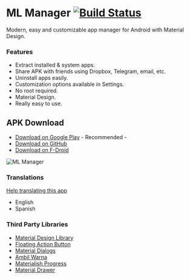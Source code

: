 # ML Manager [![Build Status](https://travis-ci.org/javiersantos/MLManager.svg?branch=master)](https://travis-ci.org/javiersantos/MLManager)
Modern, easy and customizable app manager for Android with Material Design.

### Features
* Extract installed & system apps.
* Share APK with friends using Dropbox, Telegram, email, etc.
* Uninstall apps easily.
* Customization options available in Settings.
* No root required.
* Material Design.
* Really easy to use.

## APK Download
* [Download on Google Play](https://play.google.com/store/apps/details?id=com.javiersantos.mlmanager) - Recommended -
* [Download on GitHub](https://github.com/javiersantos/MLManager/releases)
* [Download on F-Droid](https://f-droid.org/repository/browse/?fdid=com.javiersantos.mlmanager)

![ML Manager](http://i.imgur.com/gpBV7FC.png)

### Translations
[Help translating this app](https://crowdin.com/project/ml-manager)
* English
* Spanish

### Third Party Libraries
* [Material Design Library](https://github.com/navasmdc/MaterialDesignLibrary)
* [Floating Action Button](https://github.com/makovkastar/FloatingActionButton)
* [Material Dialogs](https://github.com/afollestad/material-dialogs)
* [Ambil Warna](https://github.com/yukuku/ambilwarna)
* [Materialish Progress](https://github.com/pnikosis/materialish-progress)
* [Material Drawer](https://github.com/mikepenz/MaterialDrawer)
